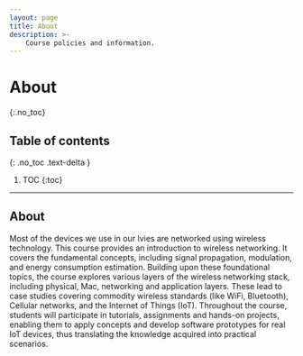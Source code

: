 ```yaml
---
layout: page
title: About
description: >-
    Course policies and information.
---
```


# About
{:.no_toc}

## Table of contents
{: .no_toc .text-delta }

1. TOC
{:toc}

---

## About

Most of the devices we use in our lvies are networked using wireless technology. This course provides an introduction to wireless networking. It covers the fundamental concepts, including signal propagation, modulation, and energy consumption estimation. Building upon these foundational topics, the course explores various layers of the wireless networking stack, including physical, Mac, networking and application layers. These lead to case studies covering commodity wireless standards (like WiFi, Bluetooth), Cellular networks, and the Internet of Things (IoT). Throughout the course, students will participate in tutorials, assignments and hands-on projects, enabling them to apply concepts and develop software prototypes for real IoT devices, thus translating the knowledge acquired into practical scenarios.



